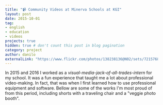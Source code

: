 ```yaml
---
title: "📹 Community Videos at Minerva Schools at KGI"
layout: post
date: 2015-10-01
tag:
- english
- education
- videos
projects: true
hidden: true # don't count this post in blog pagination
category: project
author: danilo
externalLink: "https://www.flickr.com/photos/138238136@N02/sets/72157689336252574/"
---
```


In 2015 and 2016 I worked as a *visual-media-jack-of-all-trades-intern* for my school. It was a fun experience that taught me a lot about professional video-making. In fact, that was when I first learned how to use professional equipment and software. Bellow are some of the works I'm most proud of from this period, including shorts with a traveling chair and a "veggie photo booth".
